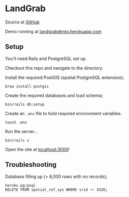 # LandGrab

Source at [GitHub](https://github.com/olliebennett/landgrab)

Demo running at [landgrabdemo.herokuapp.com](https://landgrabdemo.herokuapp.com/)

## Setup

You'll need Rails and PostgreSQL set up.

Checkout this repo and navigate to the directory.

Install the required PostGIS (spatial PostgreSQL extension);

```
brew install postgis
```

Create the required databases and load schema;

```
bin/rails db:setup
```

Create an `.env` file to hold required environment variables.

```
touch .env
```

Run the server...

```
bin/rails s
```

Open the site at [localhost:3000](http://localhost:3000)!

## Troubleshooting

Database filling up (> 8,000 rows with no records);

```sh
heroku pg:psql
DELETE FROM spatial_ref_sys WHERE srid <> 4326;
```
